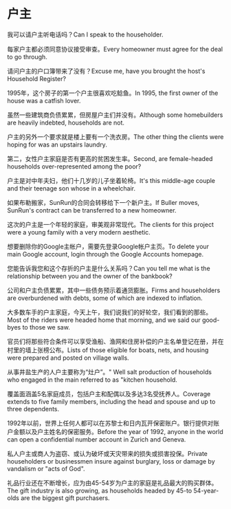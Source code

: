 # 户主

<p><span class="chinese">我可以请户主听电话吗？</span><span class="english">Can I speak to the householder.</span></p>

<p><span class="chinese">每家户主都必须同意协议接受审查。</span><span class="english">Every homeowner must agree for the deal to go through.</span></p>

<p><span class="chinese">请问户主的户口簿带来了没有？</span><span class="english">Excuse me, have you brought the host's Household Register?</span></p>

<p><span class="chinese">1995年，这个房子的第一个户主很喜欢吃鲶鱼。</span><span class="english">In 1995, the first owner of the house was a catfish lover.</span></p>

<p><span class="chinese">虽然一些建筑商负债累累，但房屋户主们并没有。</span><span class="english">Although some homebuilders are heavily indebted, households are not.</span></p>

<p><span class="chinese">户主的另外一个要求就是楼上要有一个洗衣房。</span><span class="english">The other thing the clients were hoping for was an upstairs laundry.</span></p>

<p><span class="chinese">第二，女性户主家庭是否有更高的贫困发生率。</span><span class="english">Second, are female-headed households over-represented among the poor?</span></p>

<p><span class="chinese">户主是对中年夫妇，他们十几岁的儿子坐着轮椅。</span><span class="english">It's this middle-age couple and their teenage son whose in a wheelchair.</span></p>

<p><span class="chinese">如果布勒搬家，SunRun的合同会转移给下一个新户主。</span><span class="english">If Buller moves, SunRun's contract can be transferred to a new homeowner.</span></p>

<p><span class="chinese">这次的户主是一个年轻的家庭，审美观非常现代。</span><span class="english">The clients for this project were a young family with a very modern aesthetic.</span></p>

<p><span class="chinese">想要删除你的Google主帐户，需要先登录Google帐户主页。</span><span class="english">To delete your main Google account, login through the Google Accounts homepage.</span></p>

<p><span class="chinese">您能告诉我您和这个存折的户主是什么关系吗？</span><span class="english">Can you tell me what is the relationship between you and the owner of the bankbook?</span></p>

<p><span class="chinese">公司和户主负债累累，其中一些债务预示着通货膨胀。</span><span class="english">Firms and householders are overburdened with debts, some of which are indexed to inflation.</span></p>

<p><span class="chinese">大多数车手的户主家庭，今天上午，我们说我们的好轮空，我们看到的那些。</span><span class="english">Most of the riders were headed home that morning, and we said our good-byes to those we saw.</span></p>

<p><span class="chinese">官员们将那些符合条件可以享受渔船、渔网和住房补偿的户主名单登记在册，并在村里的墙上张榜公布。</span><span class="english">Lists of those eligible for boats, nets, and housing were prepared and posted on village walls.</span></p>

<p><span class="chinese">从事井盐生产的人户主要称为“灶户”。</span><span class="english">" Well salt production of households who engaged in the main referred to as "kitchen household.</span></p>

<p><span class="chinese">覆盖面涵盖5名家庭成员，包括户主和配偶以及多达3名受抚养人。</span><span class="english">Coverage extends to five family members, including the head and spouse and up to three dependents.</span></p>

<p><span class="chinese">1992年以前，世界上任何人都可以在苏黎士和日内瓦开保密账户。银行提供对账户金额以及户主姓名的保密服务。</span><span class="english">Before the year of 1992, anyone in the world can open a confidential number account in Zurich and Geneva.</span></p>

<p><span class="chinese">私人户主或商人为盗窃、或认为破坏或天灾带来的损失或损害投保。</span><span class="english">Private householders or businessmen insure against burglary, loss or damage by vandalism or "acts of God".</span></p>

<p><span class="chinese">礼品行业还在不断增长，应为由45-54岁为户主的家庭是礼品最大的购买群体。</span><span class="english">The gift industry is also growing, as households headed by 45-to 54-year-olds are the biggest gift purchasers.</span></p>

